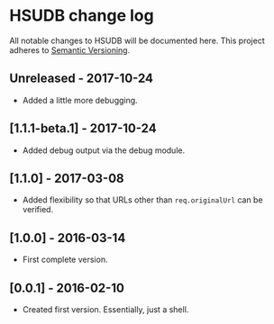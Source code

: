 
# HSUDB change log

All notable changes to HSUDB will be documented here. This project adheres to [Semantic Versioning](http://semver.org/).

## Unreleased - 2017-10-24

- Added a little more debugging.

## [1.1.1-beta.1] - 2017-10-24

- Added debug output via the debug module.

## [1.1.0] - 2017-03-08

- Added flexibility so that URLs other than `req.originalUrl` can be verified.

## [1.0.0] - 2016-03-14

- First complete version.

## [0.0.1] - 2016-02-10

- Created first version. Essentially, just a shell.

